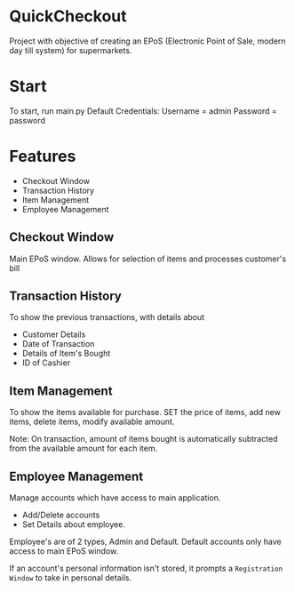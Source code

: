 # QuickCheckout
Project with objective of creating an EPoS (Electronic Point of Sale, modern day till system) for supermarkets.

# Start
To start, run main.py 
Default Credentials:
Username = admin
Password = password

# Features
* Checkout Window
* Transaction History 
* Item Management
* Employee Management

## Checkout Window
Main EPoS window. Allows for selection of items and processes customer's bill

## Transaction History
To show the previous transactions, with details about 
* Customer Details
* Date of Transaction
* Details of Item's Bought
* ID of Cashier

## Item Management
To show the items available for purchase. 
SET the price of items, add new items, delete items, modify available amount.

Note: On transaction, amount of items bought is automatically subtracted from the available amount for each item. 

## Employee Management
Manage accounts which have access to main application.
* Add/Delete accounts
* Set Details about employee. 

Employee's are of 2 types, Admin and Default. 
Default accounts only have access to main EPoS window. 

If an account's personal information isn't stored, it prompts a `Registration Window` to take in personal details. 



